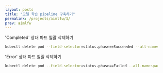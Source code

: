 ```yaml
---
layout: posts
title: "모델 학습 pipeline 구축하기"
permalink: /projects/aimlfw/3/
prev: aimlfw
---
```



'Completed' 상태 파드 일괄 삭제하기

```bash
kubectl delete pod --field-selector=status.phase==Succeeded --all-namespaces
```

'Error' 상태 파드 일괄 삭제하기

```bash
kubectl delete pod --field-selector=status.phase==Failed --all-namespaces
```

